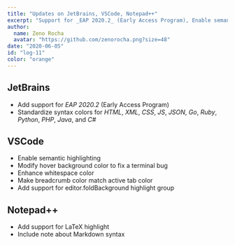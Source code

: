```yaml
---
title: "Updates on JetBrains, VSCode, Notepad++"
excerpt: "Support for _EAP 2020.2_ (Early Access Program), Enable semantic highlighting and Add support for LaTeX highlight"
author:
  name: Zeno Rocha
  avatar: "https://github.com/zenorocha.png?size=48"
date: "2020-06-05"
id: "log-11"
color: "orange"
---
```


## JetBrains

- Add support for _EAP 2020.2_ (Early Access Program)
- Standardize syntax colors for _HTML_, _XML_, _CSS_, _JS_, _JSON_, _Go_, _Ruby_, _Python_, _PHP_, _Java_, and _C#_

## VSCode

- Enable semantic highlighting
- Modify hover background color to fix a terminal bug
- Enhance whitespace color
- Make breadcrumb color match active tab color
- Add support for editor.foldBackground highlight group

## Notepad++

- Add support for LaTeX highlight
- Include note about Markdown syntax
